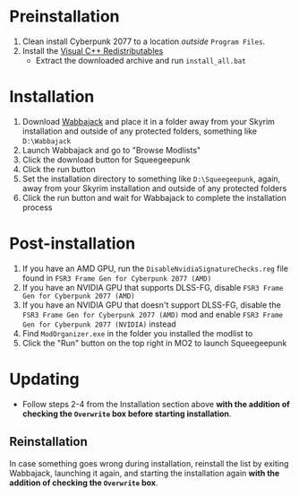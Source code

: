 # Preinstallation

1. Clean install Cyberpunk 2077 to a location _outside_ `Program Files`.
2. Install the [Visual C++ Redistributables](https://www.techpowerup.com/download/visual-c-redistributable-runtime-package-all-in-one/)
   - Extract the downloaded archive and run `install_all.bat`

# Installation

1. Download [Wabbajack](https://www.wabbajack.org) and place it in a folder away from your Skyrim installation and outside of any protected folders, something like `D:\Wabbajack`
2. Launch Wabbajack and go to "Browse Modlists"
3. Click the download button for Squeegeepunk
4. Click the run button
5. Set the installation directory to something like `D:\Squeegeepunk`, again, away from your Skyrim installation and outside of any protected folders
6. Click the run button and wait for Wabbajack to complete the installation process

# Post-installation

1. If you have an AMD GPU, run the `DisableNvidiaSignatureChecks.reg` file found in `FSR3 Frame Gen for Cyberpunk 2077 (AMD)`
2. If you have an NVIDIA GPU that supports DLSS-FG, disable `FSR3 Frame Gen for Cyberpunk 2077 (AMD)`
3. If you have an NVIDIA GPU that doesn't support DLSS-FG, disable the `FSR3 Frame Gen for Cyberpunk 2077 (AMD)` mod and enable `FSR3 Frame Gen for Cyberpunk 2077 (NVIDIA)` instead
4. Find `ModOrganizer.exe` in the folder you installed the modlist to
5. Click the "Run" button on the top right in MO2 to launch Squeegeepunk

# Updating

- Follow steps 2-4 from the Installation section above **with the addition of checking the `Overwrite` box before starting installation**.

## Reinstallation

In case something goes wrong during installation, reinstall the list by exiting Wabbajack, launching it again, and starting the installation again **with the addition of checking the `Overwrite` box**.
